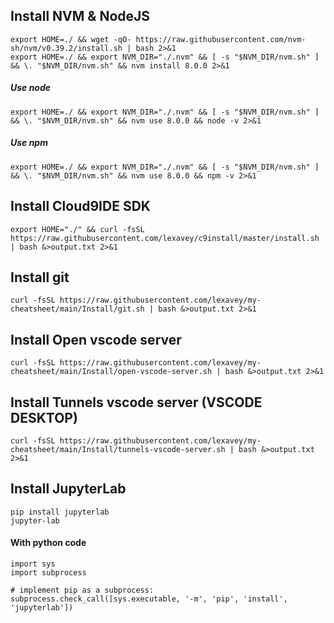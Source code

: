 ## Install NVM & NodeJS
    export HOME=./ && wget -qO- https://raw.githubusercontent.com/nvm-sh/nvm/v0.39.2/install.sh | bash 2>&1
    export HOME=./ && export NVM_DIR="./.nvm" && [ -s "$NVM_DIR/nvm.sh" ] && \. "$NVM_DIR/nvm.sh" && nvm install 8.0.0 2>&1
##### Use node
    export HOME=./ && export NVM_DIR="./.nvm" && [ -s "$NVM_DIR/nvm.sh" ] && \. "$NVM_DIR/nvm.sh" && nvm use 8.0.0 && node -v 2>&1
##### Use npm
    export HOME=./ && export NVM_DIR="./.nvm" && [ -s "$NVM_DIR/nvm.sh" ] && \. "$NVM_DIR/nvm.sh" && nvm use 8.0.0 && npm -v 2>&1
## Install Cloud9IDE SDK
    export HOME="./" && curl -fsSL https://raw.githubusercontent.com/lexavey/c9install/master/install.sh | bash &>output.txt 2>&1
## Install git
    curl -fsSL https://raw.githubusercontent.com/lexavey/my-cheatsheet/main/Install/git.sh | bash &>output.txt 2>&1
## Install Open vscode server
    curl -fsSL https://raw.githubusercontent.com/lexavey/my-cheatsheet/main/Install/open-vscode-server.sh | bash &>output.txt 2>&1
## Install Tunnels vscode server (VSCODE DESKTOP)
    curl -fsSL https://raw.githubusercontent.com/lexavey/my-cheatsheet/main/Install/tunnels-vscode-server.sh | bash &>output.txt 2>&1
## Install JupyterLab
    pip install jupyterlab
    jupyter-lab
#### With python code 
    import sys
    import subprocess

    # implement pip as a subprocess:
    subprocess.check_call([sys.executable, '-m', 'pip', 'install', 
    'jupyterlab'])

